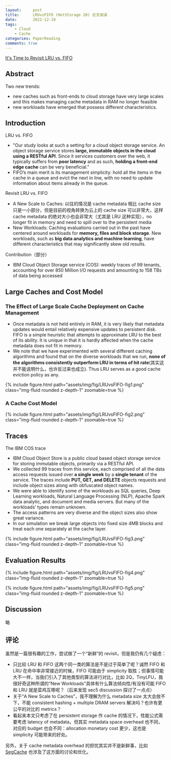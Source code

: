 ```yaml
---
layout:     post
title:      LRUvsFIFO (HotStorage 20) 论文阅读
date:       2022-12-19
tags:
    - Cloud
    - Cache
categories: PaperReading
comments: true
---
```


[It's Time to Revisit LRU vs. FIFO](https://www.usenix.org/conference/hotstorage20/presentation/eytan)

## Abstract

Two new trends:

- new caches such as front-ends to cloud storage have very large scales and this makes managing cache metadata in RAM no longer feasible
- new workloads have emerged that possess different characteristics.

## Introduction

LRU vs. FIFO

- "Our study looks at such a setting for a cloud object storage service. An object storage service stores **large, immutable objects in the cloud using a RESTful API**. Since it services customers over the web, it typically suffers from **poor latency** and as such, **holding a front-end edge cache** can be very beneficial."
- FIFO’s main merit is its management simplicity: hold all the items in the cache in a queue and evict the next in line, with no need to update information about items already in the queue.

Revisit LRU vs. FIFO

- A New Scale to Caches: 以往的情况是 cache metadata 相比 cache size 只是一小部分，但是目前的视角转换为云上的 cache size 可以非常大，这样 cache metadata 的绝对大小也会非常大（尤其是 LRU 这种实现），no longer fit in memory
and need to spill over to the persistent media
- New Workloads: Caching evaluations carried out in the past have centered around workloads for **memory, files and block storage**. New workloads, such as **big data analytics and machine learning**, have different characteristics that may significantly skew old results.

Contribution（部分）

- IBM Cloud Object Storage service (COS): weekly traces of 99 tenants, accounting for over 850 Million I/O requests and amounting to 158 TBs of data being accessed

## Large Caches and Cost Model

### The Effect of Large Scale Cache Deployment on Cache Management

- Once metadata is not held entirely in RAM, it is very likely that metadata updates would entail relatively expensive updates to persistent disk. FIFO is a simple heuristic that attempts to approximate LRU to the best of its ability. It is unique in that it is hardly affected when the cache metadata does not fit in memory.
- We note that we have experimented with several different caching algorithms and found that on the diverse workloads that we run, **none of the algorithms consistently outperform LRU in terms of hit rate**(其实这并不能说明什么，也许反过来也成立). Thus LRU serves as a good cache eviction policy as any.

{% include figure.html path="assets/img/fig/LRUvsFIFO-fig1.png" class="img-fluid rounded z-depth-1" zoomable=true %}

### A Cache Cost Model

{% include figure.html path="assets/img/fig/LRUvsFIFO-fig2.png" class="img-fluid rounded z-depth-1" zoomable=true %}

## Traces

The IBM COS trace

- IBM Cloud Object Store is a public cloud based object storage service for storing immutable objects, primarily via a RESTful API.
- We collected 99 traces from this service, each comprised of all the data access requests issued over **a single week** by a **single tenant** of the service. The traces include **PUT, GET, and DELETE** objects requests and include object sizes along with obfuscated object names.
- We were able to identify some of the workloads as SQL queries, Deep Learning workloads, Natural Language Processing (NLP), Apache Spark data analytic, and document and media servers. But many of the workloads’ types remain unknown.
- The access patterns are very diverse and the object sizes also show great variance.
- In our simulation we break large objects into fixed size 4MB blocks and treat each one separately at the cache layer.

{% include figure.html path="assets/img/fig/LRUvsFIFO-fig3.png" class="img-fluid rounded z-depth-1" zoomable=true %}

## Evaluation Results

{% include figure.html path="assets/img/fig/LRUvsFIFO-fig4.png" class="img-fluid rounded z-depth-1" zoomable=true %}

{% include figure.html path="assets/img/fig/LRUvsFIFO-fig5.png" class="img-fluid rounded z-depth-1" zoomable=true %}

## Discussion

略

## 评论

虽然是一篇很有趣的工作，尝试做了一个“新鲜“的 revisit，但是我仍有几个疑虑：

- 只比较 LRU 和 FIFO 这两个同一类的算法是不是过于简单了呢？诚然 FIFO 和 LRU 在命中率非常接近的时候，FIFO 可能由于 simplicity 取胜；但事情可能大不一样，当我们引入了其他类型的算法进行对比，比如 2Q，TinyLFU，我很好奇这种所谓的“New Workloads”具体有什么算法倾向性/有没有可能 FIFO 和 LRU 就是菜鸡互啄呢？（后来发现 sec5 discussion 探讨了一点点）
- 关于“A New Scale to Caches”，我不理解为什么 metadata size 太大会放不下，不能 consistent hashing + multiple DRAM servers 解决吗？也许有更公平的对比的 metrics？
- 看起来本文只考虑了在 persistent storage 作 cache 的情况下，性能公式需要考虑 latency of metadata，但其实 metadata space overhead 也不同，对应的 budget 也会不同：allocation monetary cost 更少，这也是 simplicity 可能带来的好处。

另外，关于 cache metadata overhead 的担忧其实并不是新鲜事，比如 [SegCache](https://www.usenix.org/conference/nsdi21/presentation/yang-juncheng) 也涉及了这方面的讨论和优化。
